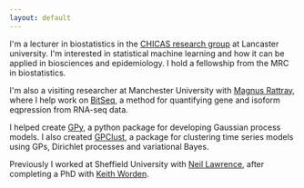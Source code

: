 ```yaml
---
layout: default
---
```


I'm a lecturer in biostatistics in the [CHICAS research group](http://chicas.lancaster-university.uk) at Lancaster university. I'm interested in statistical machine learning and how it can be applied in biosciences and epidemiology. I hold a fellowship from the MRC in biostatistics.

I'm also a visiting researcher at Manchester University with [Magnus Rattray](http://www.ls.manchester.ac.uk/people/profile/?alias=rattraym), where I help work on [BitSeq](https://www.bioconductor.org/packages/release/bioc/html/BitSeq.html), a method for quantifying gene and isoform eqpression from RNA-seq data.

I helped create [GPy](http://github.com/GPy), a python package for developing Gaussian process models. I also created [GPClust](http://github.com/jameshensman/gpclust), a package for clustering time series models using GPs, Dirichlet processes and variational Bayes.

Previously I worked at Sheffield University with [Neil Lawrence](https://www.sheffield.ac.uk/neuroscience/staff/lawrence), after completing a PhD with [Keith Worden](http://shef.ac.uk/drg/people/keith).

